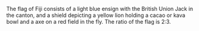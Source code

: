 The flag of Fiji consists of a light blue ensign with the British Union Jack in the canton, and a shield depicting a yellow lion holding a cacao or kava bowl and a axe on a red field in the fly. The ratio of the flag is 2:3.